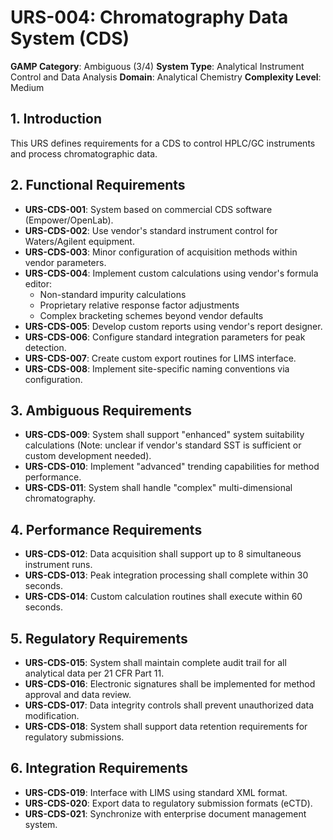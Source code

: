 # URS-004: Chromatography Data System (CDS)
**GAMP Category**: Ambiguous (3/4)
**System Type**: Analytical Instrument Control and Data Analysis
**Domain**: Analytical Chemistry
**Complexity Level**: Medium

## 1. Introduction
This URS defines requirements for a CDS to control HPLC/GC instruments and process chromatographic data.

## 2. Functional Requirements
- **URS-CDS-001**: System based on commercial CDS software (Empower/OpenLab).
- **URS-CDS-002**: Use vendor's standard instrument control for Waters/Agilent equipment.
- **URS-CDS-003**: Minor configuration of acquisition methods within vendor parameters.
- **URS-CDS-004**: Implement custom calculations using vendor's formula editor:
  - Non-standard impurity calculations
  - Proprietary relative response factor adjustments
  - Complex bracketing schemes beyond vendor defaults
- **URS-CDS-005**: Develop custom reports using vendor's report designer.
- **URS-CDS-006**: Configure standard integration parameters for peak detection.
- **URS-CDS-007**: Create custom export routines for LIMS interface.
- **URS-CDS-008**: Implement site-specific naming conventions via configuration.

## 3. Ambiguous Requirements
- **URS-CDS-009**: System shall support "enhanced" system suitability calculations (Note: unclear if vendor's standard SST is sufficient or custom development needed).
- **URS-CDS-010**: Implement "advanced" trending capabilities for method performance.
- **URS-CDS-011**: System shall handle "complex" multi-dimensional chromatography.

## 4. Performance Requirements
- **URS-CDS-012**: Data acquisition shall support up to 8 simultaneous instrument runs.
- **URS-CDS-013**: Peak integration processing shall complete within 30 seconds.
- **URS-CDS-014**: Custom calculation routines shall execute within 60 seconds.

## 5. Regulatory Requirements
- **URS-CDS-015**: System shall maintain complete audit trail for all analytical data per 21 CFR Part 11.
- **URS-CDS-016**: Electronic signatures shall be implemented for method approval and data review.
- **URS-CDS-017**: Data integrity controls shall prevent unauthorized data modification.
- **URS-CDS-018**: System shall support data retention requirements for regulatory submissions.

## 6. Integration Requirements
- **URS-CDS-019**: Interface with LIMS using standard XML format.
- **URS-CDS-020**: Export data to regulatory submission formats (eCTD).
- **URS-CDS-021**: Synchronize with enterprise document management system.